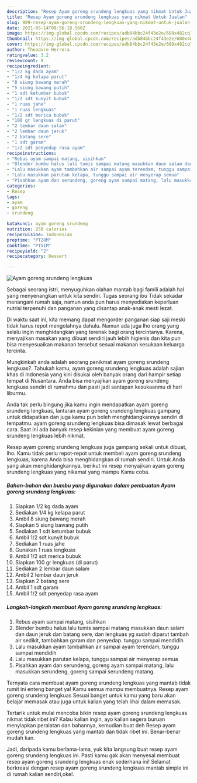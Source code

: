 ```yaml
---
description: "Resep Ayam goreng srundeng lengkuas yang nikmat Untuk Jualan"
title: "Resep Ayam goreng srundeng lengkuas yang nikmat Untuk Jualan"
slug: 989-resep-ayam-goreng-srundeng-lengkuas-yang-nikmat-untuk-jualan
date: 2021-05-14T08:56:18.566Z
image: https://img-global.cpcdn.com/recipes/adb84bbc24f43e2e/680x482cq70/ayam-goreng-srundeng-lengkuas-foto-resep-utama.jpg
thumbnail: https://img-global.cpcdn.com/recipes/adb84bbc24f43e2e/680x482cq70/ayam-goreng-srundeng-lengkuas-foto-resep-utama.jpg
cover: https://img-global.cpcdn.com/recipes/adb84bbc24f43e2e/680x482cq70/ayam-goreng-srundeng-lengkuas-foto-resep-utama.jpg
author: Theodore Herrera
ratingvalue: 3.2
reviewcount: 9
recipeingredient:
- "1/2 kg dada ayam"
- "1/4 kg kelapa parut"
- "8 siung bawang merah"
- "5 siung bawang putih"
- "1 sdt ketumbar bubuk"
- "1/2 sdt kunyit bubuk"
- "1 ruas jahe"
- "1 ruas lengkuas"
- "1/2 sdt merica bubuk"
- "100 gr lengkuas di parut"
- "2 lembar daun salam"
- "2 lembar daun jeruk"
- "2 batang sere"
- "1 sdt garam"
- "1/2 sdt penyedap rasa ayam"
recipeinstructions:
- "Rebus ayam sampai matang, sisihkan"
- "Blender bumbu halus lalu tumis sampai matang masukkan daun salam dan daun jeruk dan batang sere, dan lengkuas yg sudah diparut tambah air sedikit, tambahkan garam dan penyedap. tunggu sampai mendidih"
- "Lalu masukkan ayam tambahkan air sampai ayam terendam, tunggu sampai mendidih"
- "Lalu masukkan parutan kelapa, tunggu sampai air menyerap semua"
- "Pisahkan ayam dan serundeng, goreng ayam sampai matang, lalu masukkan serundeng, goreng sampai serundeng matang."
categories:
- Resep
tags:
- ayam
- goreng
- srundeng

katakunci: ayam goreng srundeng 
nutrition: 250 calories
recipecuisine: Indonesian
preptime: "PT28M"
cooktime: "PT51M"
recipeyield: "2"
recipecategory: Dessert

---
```



![Ayam goreng srundeng lengkuas](https://img-global.cpcdn.com/recipes/adb84bbc24f43e2e/680x482cq70/ayam-goreng-srundeng-lengkuas-foto-resep-utama.jpg)

Sebagai seorang istri, menyuguhkan olahan mantab bagi famili adalah hal yang menyenangkan untuk kita sendiri. Tugas seorang ibu Tidak sekadar menangani rumah saja, namun anda pun harus menyediakan keperluan nutrisi terpenuhi dan panganan yang disantap anak-anak mesti lezat.

Di waktu  saat ini, kita memang dapat mengorder panganan siap saji meski tidak harus repot mengolahnya dahulu. Namun ada juga lho orang yang selalu ingin menghidangkan yang terenak bagi orang tercintanya. Karena, menyajikan masakan yang dibuat sendiri jauh lebih higienis dan kita pun bisa menyesuaikan makanan tersebut sesuai makanan kesukaan keluarga tercinta. 



Mungkinkah anda adalah seorang penikmat ayam goreng srundeng lengkuas?. Tahukah kamu, ayam goreng srundeng lengkuas adalah sajian khas di Indonesia yang kini disukai oleh banyak orang dari hampir setiap tempat di Nusantara. Anda bisa menyajikan ayam goreng srundeng lengkuas sendiri di rumahmu dan pasti jadi santapan kesukaanmu di hari liburmu.

Anda tak perlu bingung jika kamu ingin mendapatkan ayam goreng srundeng lengkuas, lantaran ayam goreng srundeng lengkuas gampang untuk didapatkan dan juga kamu pun boleh menghidangkannya sendiri di tempatmu. ayam goreng srundeng lengkuas bisa dimasak lewat berbagai cara. Saat ini ada banyak resep kekinian yang membuat ayam goreng srundeng lengkuas lebih nikmat.

Resep ayam goreng srundeng lengkuas juga gampang sekali untuk dibuat, lho. Kamu tidak perlu repot-repot untuk membeli ayam goreng srundeng lengkuas, karena Anda bisa menghidangkan di rumah sendiri. Untuk Anda yang akan menghidangkannya, berikut ini resep menyajikan ayam goreng srundeng lengkuas yang nikamat yang mampu Kamu coba.

<!--inarticleads1-->

##### Bahan-bahan dan bumbu yang digunakan dalam pembuatan Ayam goreng srundeng lengkuas:

1. Siapkan 1/2 kg dada ayam
1. Sediakan 1/4 kg kelapa parut
1. Ambil 8 siung bawang merah
1. Siapkan 5 siung bawang putih
1. Sediakan 1 sdt ketumbar bubuk
1. Ambil 1/2 sdt kunyit bubuk
1. Sediakan 1 ruas jahe
1. Gunakan 1 ruas lengkuas
1. Ambil 1/2 sdt merica bubuk
1. Siapkan 100 gr lengkuas (di parut)
1. Sediakan 2 lembar daun salam
1. Ambil 2 lembar daun jeruk
1. Siapkan 2 batang sere
1. Ambil 1 sdt garam
1. Ambil 1/2 sdt penyedap rasa ayam




<!--inarticleads2-->

##### Langkah-langkah membuat Ayam goreng srundeng lengkuas:

1. Rebus ayam sampai matang, sisihkan
1. Blender bumbu halus lalu tumis sampai matang masukkan daun salam dan daun jeruk dan batang sere, dan lengkuas yg sudah diparut tambah air sedikit, tambahkan garam dan penyedap. tunggu sampai mendidih
1. Lalu masukkan ayam tambahkan air sampai ayam terendam, tunggu sampai mendidih
1. Lalu masukkan parutan kelapa, tunggu sampai air menyerap semua
1. Pisahkan ayam dan serundeng, goreng ayam sampai matang, lalu masukkan serundeng, goreng sampai serundeng matang.




Ternyata cara membuat ayam goreng srundeng lengkuas yang mantab tidak rumit ini enteng banget ya! Kamu semua mampu membuatnya. Resep ayam goreng srundeng lengkuas Sesuai banget untuk kamu yang baru akan belajar memasak atau juga untuk kalian yang telah lihai dalam memasak.

Tertarik untuk mulai mencoba bikin resep ayam goreng srundeng lengkuas nikmat tidak ribet ini? Kalau kalian ingin, ayo kalian segera buruan menyiapkan peralatan dan bahannya, kemudian buat deh Resep ayam goreng srundeng lengkuas yang mantab dan tidak ribet ini. Benar-benar mudah kan. 

Jadi, daripada kamu berlama-lama, yuk kita langsung buat resep ayam goreng srundeng lengkuas ini. Pasti kamu gak akan menyesal membuat resep ayam goreng srundeng lengkuas enak sederhana ini! Selamat berkreasi dengan resep ayam goreng srundeng lengkuas mantab simple ini di rumah kalian sendiri,oke!.

